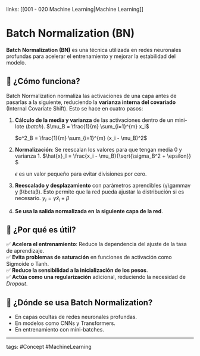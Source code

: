 links: [[001 - 020 Machine Learning|Machine Learning]]

# Batch Normalization (BN)
**Batch Normalization (BN)** es una técnica utilizada en redes neuronales profundas para acelerar el entrenamiento y mejorar la estabilidad del modelo. 

## 📌 ¿Cómo funciona?

Batch Normalization normaliza las activaciones de una capa antes de pasarlas a la siguiente, reduciendo la **varianza interna del covariado** (Internal Covariate Shift). Esto se hace en cuatro pasos:

1. **Cálculo de la media y varianza** de las activaciones dentro de un mini-lote (_batch_).
    $\mu_B = \frac{1}{m} \sum_{i=1}^{m} x_i$
    
    $σ^2_B = \frac{1}{m} \sum_{i=1}^{m} (x_i - \mu_B)^2$
2. **Normalización**: Se reescalan los valores para que tengan media 0 y varianza 1.
	$\hat{x}_I = \frac{x_i - \mu_B}{\sqrt{\sigma_B^2 + \epsilon}}​​$
    
    $\epsilon$ es un valor pequeño para evitar divisiones por cero.
    
3. **Reescalado y desplazamiento** con parámetros aprendibles (γ\gammaγ y β\betaβ). Esto permite que la red pueda ajustar la distribución si es necesario.
    $y_i = \gamma \hat{x}_i + \beta$
4. **Se usa la salida normalizada en la siguiente capa de la red**.


## 📌 ¿Por qué es útil?

✅ **Acelera el entrenamiento**: Reduce la dependencia del ajuste de la tasa de aprendizaje.  
✅ **Evita problemas de saturación** en funciones de activación como Sigmoide o Tanh.  
✅ **Reduce la sensibilidad a la inicialización de los pesos**.  
✅ **Actúa como una regularización** adicional, reduciendo la necesidad de _Dropout_.

## 📌 ¿Dónde se usa Batch Normalization?

- En capas ocultas de redes neuronales profundas.
- En modelos como CNNs y Transformers.
- En entrenamiento con mini-batches.




---
tags:
	#Concept  #MachineLearning